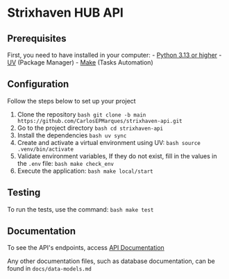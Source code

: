 # Strixhaven HUB API

## Prerequisites

First, you need to have installed in your computer:
    - [Python 3.13 or higher](https://www.python.org/downloads/)
    - [UV](https://docs.astral.sh/uv/getting-started/installation/) (Package Manager)
    - [Make](https://www.gnu.org/software/make/) (Tasks Automation)

## Configuration

Follow the steps below to set up your project
1. Clone the repository ``bash git clone -b main https://github.com/CarlosEPMarques/strixhaven-api.git``
2. Go to the project directory ``bash cd strixhaven-api``
3. Install the dependencies ``bash uv sync``
4. Create and activate a virtual environment using UV: ``bash source .venv/bin/activate``
5. Validate environment variables, If they do not exist, fill in the values in the `.env` file: ``bash make check_env``
6. Execute the application: ``bash make local/start``

## Testing

To run the tests, use the command: ``bash make test``

## Documentation

To see the API's endpoints, access [API Documentation](http://localhost:8008/docs)

Any other documentation files, such as database documentation, can be found in `docs/data-models.md`
